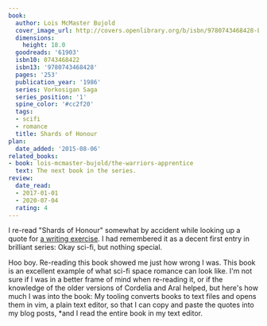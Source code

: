 ```yaml
---
book:
  author: Lois McMaster Bujold
  cover_image_url: http://covers.openlibrary.org/b/isbn/9780743468428-L.jpg
  dimensions:
    height: 18.0
  goodreads: '61903'
  isbn10: 0743468422
  isbn13: '9780743468428'
  pages: '253'
  publication_year: '1986'
  series: Vorkosigan Saga
  series_position: '1'
  spine_color: '#cc2f20'
  tags:
  - scifi
  - romance
  title: Shards of Honour
plan:
  date_added: '2015-08-06'
related_books:
- book: lois-mcmaster-bujold/the-warriors-apprentice
  text: The next book in the series.
review:
  date_read:
  - 2017-01-01
  - 2020-07-04
  rating: 4
---
```


I re-read "Shards of Honour" somewhat by accident while looking up a quote for [a writing
exercise](https://ramble.rixx.de/2020/07/07/tests-and-gifts.html). I had remembered it as a decent first entry in
brilliant series: Okay sci-fi, but nothing special.

Hoo boy. Re-reading this book showed me just how wrong I was. This book is an excellent example of what sci-fi space
romance can look like. I'm not sure if I was in a better frame of mind when re-reading it, or if the knowledge of the
older versions of Cordelia and Aral helped, but here's how much I was into the book: My tooling converts books to text
files and opens them in vim, a plain text editor, so that I can copy and paste the quotes into my blog posts, *and I
read the entire book in my text editor.
